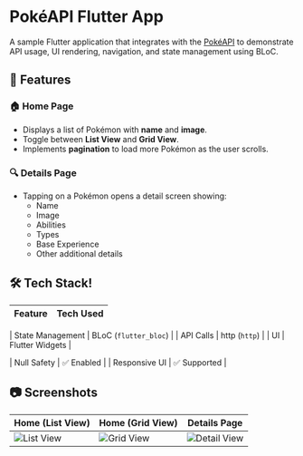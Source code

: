 # PokéAPI Flutter App

A sample Flutter application that integrates with the [PokéAPI](https://pokeapi.co/) to demonstrate API usage, UI rendering, navigation, and state management using BLoC.

## 📱 Features

### 🏠 Home Page
- Displays a list of Pokémon with **name** and **image**.
- Toggle between **List View** and **Grid View**.
- Implements **pagination** to load more Pokémon as the user scrolls.

### 🔍 Details Page
- Tapping on a Pokémon opens a detail screen showing:
  - Name
  - Image
  - Abilities
  - Types
  - Base Experience
  - Other additional details

## 🛠️ Tech Stack!

| Feature         | Tech Used        |
|----------------|------------------|

| State Management | BLoC (`flutter_bloc`) |
| API Calls        | http (`http`)     |
| UI              | Flutter Widgets |

| Null Safety     | ✅ Enabled       |
| Responsive UI   | ✅ Supported     |

## 📷 Screenshots

| Home (List View) | Home (Grid View) | Details Page |
|------------------|------------------|--------------|
| ![List View](https://github.com/user-attachments/assets/bd6d71b9-3a8e-4f5c-8a8b-f4e3c9813fe9) | ![Grid View](https://github.com/user-attachments/assets/7d0e9558-aa0b-4a6a-94b1-f42c27d4caee) | ![Detail View](https://github.com/user-attachments/assets/d28382b8-526e-488e-a6c4-a61d32e1cfdb) |
